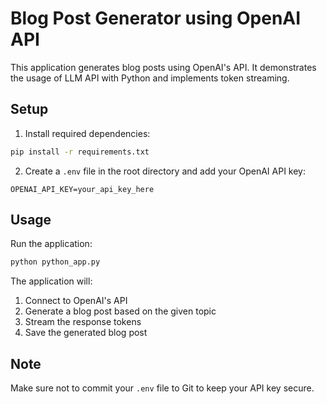 # Blog Post Generator using OpenAI API

This application generates blog posts using OpenAI's API. It demonstrates the usage of LLM API with Python and implements token streaming.

## Setup

1. Install required dependencies:
```bash
pip install -r requirements.txt
```

2. Create a `.env` file in the root directory and add your OpenAI API key:
```
OPENAI_API_KEY=your_api_key_here
```

## Usage

Run the application:
```bash
python python_app.py
```

The application will:
1. Connect to OpenAI's API
2. Generate a blog post based on the given topic
3. Stream the response tokens
4. Save the generated blog post

## Note
Make sure not to commit your `.env` file to Git to keep your API key secure.